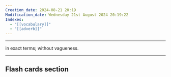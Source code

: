 ```yaml
---
Creation_date: 2024-08-21 20:19
Modification_date: Wednesday 21st August 2024 20:19:22
Indexes:
  - "[[vocabulary]]"
  - "[[adverb]]"
---
```


----

in exact terms; without vagueness.



















---
## Flash cards section
